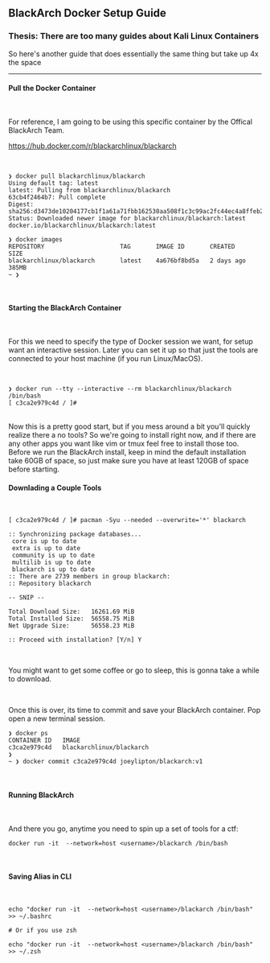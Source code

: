 ## BlackArch Docker Setup Guide

### Thesis: There are too many guides about Kali Linux Containers
So here's another guide that does essentially the same thing but take up 4x the space

---

#### Pull the Docker Container

<br>

For reference, I am going to be using this specific container by the Offical BlackArch Team.

https://hub.docker.com/r/blackarchlinux/blackarch

<br>

```
❯ docker pull blackarchlinux/blackarch
Using default tag: latest
latest: Pulling from blackarchlinux/blackarch
63cb4f2464b7: Pull complete
Digest: sha256:d3473de10204177cb1f1a61a71fbb162530aa508f1c3c99ac2fc44ec4a8ffeb2
Status: Downloaded newer image for blackarchlinux/blackarch:latest
docker.io/blackarchlinux/blackarch:latest

❯ docker images
REPOSITORY                     TAG       IMAGE ID       CREATED        SIZE
blackarchlinux/blackarch       latest    4a676bf8bd5a   2 days ago     385MB
~ ❯
```

<br>

#### Starting the BlackArch Container

<br>

For this we need to specify the type of Docker session we want, for setup want an interactive session. Later you can set it up so that just the tools are connected to your host machine (if you run Linux/MacOS). 

<br>

```
❯ docker run --tty --interactive --rm blackarchlinux/blackarch /bin/bash
[ c3ca2e979c4d / ]#
```
<br>
Now this is a pretty good start, but if you mess around a bit you'll quickly realize there a no tools? So we're going to install right now, and if there are any other apps you want like vim or tmux feel free to install those too. Before we run the BlackArch install, keep in mind the default installation take 60GB of space, so just make sure you have at least 120GB of space before starting. 

<br>

#### Downlading a Couple Tools
<br>

```
[ c3ca2e979c4d / ]# pacman -Syu --needed --overwrite='*' blackarch

:: Synchronizing package databases...
 core is up to date
 extra is up to date
 community is up to date
 multilib is up to date
 blackarch is up to date
:: There are 2739 members in group blackarch:
:: Repository blackarch

-- SNIP --

Total Download Size:   16261.69 MiB
Total Installed Size:  56558.75 MiB
Net Upgrade Size:      56558.23 MiB

:: Proceed with installation? [Y/n] Y
```
<br>


You might want to get some coffee or go to sleep, this is gonna take a while to download. 

<br>

Once this is over, its time to commit and save your BlackArch container. Pop open a new terminal session.
<br>

```
❯ docker ps
CONTAINER ID   IMAGE
c3ca2e979c4d   blackarchlinux/blackarch
❯ 
~ ❯ docker commit c3ca2e979c4d joeylipton/blackarch:v1
```
<br>

#### Running BlackArch 
<br>

And there you go, anytime you need to spin up a set of tools for a ctf:

```
docker run -it  --network=host <username>/blackarch /bin/bash
```

<br>

#### Saving Alias in CLI

<br>

```
echo "docker run -it  --network=host <username>/blackarch /bin/bash" >> ~/.bashrc

# Or if you use zsh 

echo "docker run -it  --network=host <username>/blackarch /bin/bash" >> ~/.zsh

```